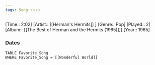 ```yaml
---
tags: Song ⭐⭐⭐⭐ 
---
```

[Time:: 2:02]
[Artist:: [[Herman's Hermits]] ]
[Genre:: Pop]
[Played:: 2]
[Album:: [[The Best of Herman and the Hermits (1965)]]]
[Year:: 1965]
### Dates
````dataview
TABLE Favorite_Song
WHERE Favorite_Song = [[Wonderful World]]
````
